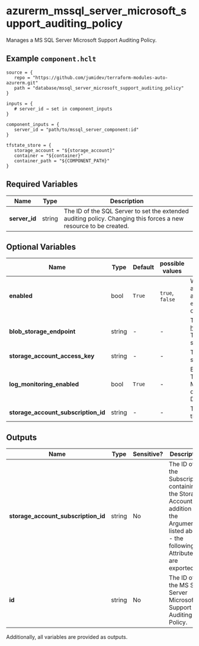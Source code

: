 # azurerm_mssql_server_microsoft_support_auditing_policy

Manages a MS SQL Server Microsoft Support Auditing Policy.

## Example `component.hclt`

```hcl
source = {
   repo = "https://github.com/jumidev/terraform-modules-auto-azurerm.git"   
   path = "database/mssql_server_microsoft_support_auditing_policy"   
}

inputs = {
   # server_id → set in component_inputs
}

component_inputs = {
   server_id = "path/to/mssql_server_component:id"   
}

tfstate_store = {
   storage_account = "${storage_account}"   
   container = "${container}"   
   container_path = "${COMPONENT_PATH}"   
}

```

## Required Variables

| Name | Type |  Description |
| ---- | --------- |  ----------- |
| **server_id** | string |  The ID of the SQL Server to set the extended auditing policy. Changing this forces a new resource to be created. | 

## Optional Variables

| Name | Type |  Default  |  possible values |  Description |
| ---- | --------- |  ----------- | ----------- | ----------- |
| **enabled** | bool |  `True`  |  `true`, `false`  |  Whether to enable the extended auditing policy. Possible values are `true` and `false`. Defaults to `true`. ->**NOTE:**  If `enabled` is `true`, `blob_storage_endpoint` or `log_monitoring_enabled` are required. | 
| **blob_storage_endpoint** | string |  -  |  -  |  The blob storage endpoint (e.g. https://example.blob.core.windows.net). This blob storage will hold all Microsoft support auditing logs. | 
| **storage_account_access_key** | string |  -  |  -  |  The access key to use for the auditing storage account. | 
| **log_monitoring_enabled** | bool |  `True`  |  -  |  Enable audit events to Azure Monitor? To enable server audit events to Azure Monitor, please enable its main database audit events to Azure Monitor. Defaults to `true`. | 
| **storage_account_subscription_id** | string |  -  |  -  |  The ID of the Subscription containing the Storage Account. | 



## Outputs

| Name | Type | Sensitive? | Description |
| ---- | ---- | --------- | --------- |
| **storage_account_subscription_id** | string | No  | The ID of the Subscription containing the Storage Account. In addition to the Arguments listed above - the following Attributes are exported: | 
| **id** | string | No  | The ID of the MS SQL Server Microsoft Support Auditing Policy. | 

Additionally, all variables are provided as outputs.
